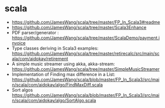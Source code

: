 # scala
- https://github.com/JamesWang/scala/tree/master/FP_In_Scala3#readme
- https://github.com/JamesWang/scala/tree/master/Scala3Enhance
- PDF parser/generator : https://github.com/JamesWang/scala/tree/master/ScalaDemo/payment.invoice
- Type classes deriving in Scala3 examples: https://github.com/JamesWang/scala/tree/master/retirecalc/src/main/scala/com/aidokay/retirement
- A simple music streamer using akka, akka-stream: 
  https://github.com/JamesWang/scala/tree/master/SimpleMusicStreamer
- Implementation of Finding max difference in a List: 
  https://github.com/JamesWang/scala/blob/master/FP_In_Scala3/src/main/scala/com/aidokay/algo/FindMaxDiff.scala
- Sort algos
  https://github.com/JamesWang/scala/blob/master/FP_In_Scala3/src/main/scala/com/aidokay/algo/SortAlgo.scala
